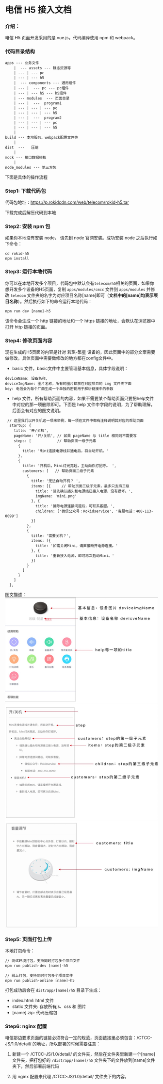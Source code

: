 # 电信 H5 接入文档

### 介绍：
电信 H5 页面开发采用的是 vue.js，代码编译使用 npm 和 webpack。

### 代码目录结构

```
apps --- 业务文件
    |  --- assets --- 静态资源等
    | --- | --- pc
    | --- | --- h5
    |  --- components --- 通用组件
    | --- |  --- pc --- pc组件
    | --- | --- h5 --- h5组件
    | --- modules  --- 页面目录
    | --- |  ---  program1
    | --- | --- | --- pc
    | --- | --- | --- h5
    | --- |  ---  program2
    | --- | --- | --- pc
    | --- | --- | --- h5
    |
build --- 本地服务、webpack配置文件等
    |
dist  ---   压缩
    |
mock --- 接口数据模拟
    |
node_modules --- 第三方包
```

下面是具体的操作流程

### Step1: 下载代码包
代码包地址：https://p.rokidcdn.com/web/telecom/rokid-h5.tar

下载完成后解压代码到本地

### Step2: 安装 npm 包
如果你本地没有安装 node， 请先到 node 官网安装。成功安装 node 之后执行如下命令：

```
cd rokid-h5
npm install
```

### Step3: 运行本地代码
你可以在本地开发多个项目，代码包中默认会有`telecom/h5`相关的页面，如果你想开发多个设备的H5页面，复制 `apps/modules/cmcc` 文件到 `apps/modules` 并修改 `telecom` 文件夹的名字为对应项目名称[name]即可（**文档中的[name]均表示项目名称**）。然后执行如下的命令运行本地代码：

```
npm run dev [name]-h5
```
该命令会生成一个 http 链接的地址和一个 https 链接的地址，会默认在浏览器中打开 http 链接的页面。

### Step4: 修改页面内容
现在生成的H5页面的内容是针对 若琪-繁星 设备的，因此页面中的部分文案需要做修改，具体页面中需要做修改的地方都在config文件中。

* basic 文件，basic文件中主要管理基本信息，具体字段说明：

```
deviceName: 设备名称,
deviceImgName: 图片名称，所有的图片都放在对应项目的 img 文件夹下面
key: 电信会为每个厂商生成一个单独的密钥用于解析链接中的参数
```
* help 文件，所有帮助页面的内容，如果不需要某个帮助页面只要把help文件中对应的那一项删除即可。下面是 help 文件中字段的说明，为了帮助理解，后面会有对应的图文说明。

```
 // 这里我们以开关机这一项来举例，每一项在文件中都有注释说明其对应的帮助页面
  startup: {
    title: '开/关机',
    pageName: '开/关机', // 如果 pageName 与 title 相同则不需要写
    steps: [            // 帮助页面一级子元素
      {
        title: 'Mini连接电源线并通电后，将自动开机。'
      },
      {
        title: '开机后，Mini灯光亮起，主动向你打招呼。 ',
        customers: [   // 帮助页面二级子元素
          {
            title: '无法自动开机？ ',
            items: [{     // 帮助页面三级子元素，最多只支持三级
              title: '请先确认插头和电源线已接入电源，没有损坏。',
              imgName: 'mini.png'
            }, {
              title: '排除电源连接问题后，可联系客服。',
              children: ['微信公众号：Rokidservice', '客服电话：400-113-0099']
            }]
          },
          {
            title: '需要关机？',
            items: [{
              title: '如需关闭Mini，请直接断开电源连接。'
            }, {
              title: '重新接入电源，即可再次启动Mini。'
            }]
          }
        ]
      }
    ]
  },
```
图文描述：
![](images/1.jpg)
![](images/2.jpg)
![](images/3.jpg)

### Step5: 页面打包上传

本地打包命令：

```
// 测试环境打包，支持同时打包多个项目文件
npm run publish-dev [name]-h5

// 线上打包，支持同时打包多个项目文件
npm run publish-online [name]-h5
```
打包成功后会在 `dist/app/[name]/h5` 目录下生成：

* index.html:  html 文件
* static 文件夹: 存放所有js、css 和 图片
* [name].zip: 代码压缩包

### Step6: nginx 配置

电信那边要求页面的链接必须符合一定的规范，页面链接里必须包含：/CTCC-JS/1.0/detail/ 的地址，所以部署的时候需要注意：

1. 新建一个 /CTCC-JS/1.0/detail/ 的文件夹，然后在文件夹里新建一个[name]文件夹，把打包好的 `/dist/app/[name]/h5` 文件夹下的文件放到[name]文件夹下，然后部署前端代码

2. 用 nginx 配置来代理 /CTCC-JS/1.0/detail/ 文件夹下的内容。